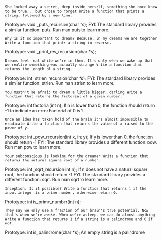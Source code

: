 

    She locked away a secret, deep inside herself, something she once knew to be true... but chose to forget Write a function that prints a string, followed by a new line.

Prototype: void _puts_recursion(char *s); FYI: The standard library provides a similar function: puts. Run man puts to learn more.

    Why is it so important to dream? Because, in my dreams we are together Write a function that prints a string in reverse.

Prototype: void _print_rev_recursion(char *s);

    Dreams feel real while we're in them. It's only when we wake up that we realize something was actually strange Write a function that returns the length of a string.

Prototype: int _strlen_recursion(char *s); FYI: The standard library provides a similar function: strlen. Run man strlen to learn more.

    You mustn't be afraid to dream a little bigger, darling Write a function that returns the factorial of a given number.

Prototype: int factorial(int n); If n is lower than 0, the function should return -1 to indicate an error Factorial of 0 is 1

    Once an idea has taken hold of the brain it's almost impossible to eradicate Write a function that returns the value of x raised to the power of y.

Prototype: int _pow_recursion(int x, int y); If y is lower than 0, the function should return -1 FYI: The standard library provides a different function: pow. Run man pow to learn more.

    Your subconscious is looking for the dreamer Write a function that returns the natural square root of a number.

Prototype: int _sqrt_recursion(int n); If n does not have a natural square root, the function should return -1 FYI: The standard library provides a different function: sqrt. Run man sqrt to learn more.

    Inception. Is it possible? Write a function that returns 1 if the input integer is a prime number, otherwise return 0.

Prototype: int is_prime_number(int n);

    They say we only use a fraction of our brain's true potential. Now that's when we're awake. When we're asleep, we can do almost anything Write a function that returns 1 if a string is a palindrome and 0 if not.

Prototype: int is_palindrome(char *s); An empty string is a palindrome
